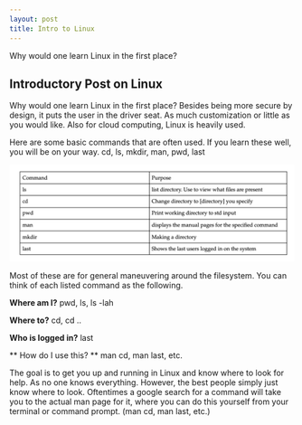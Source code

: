```yaml
---
layout: post
title: Intro to Linux
---
```


Why would one learn Linux in the first place?

## Introductory Post on Linux 

Why would one learn Linux in the first place?
Besides being more secure by design, it puts the user in the driver seat. As much customization or little as you would like. Also for cloud computing, Linux is heavily used. 

Here are some basic commands that are often used. If you learn these well, you will be on your way.
cd, ls, mkdir, man, pwd, last


![Linux Command Table](/images/CommandTable.png)



Most of these are for general maneuvering around the filesystem. You can think of each listed command as the following.


**Where am I?**
pwd, ls, ls -lah

**Where to?**
cd, cd ..

**Who is logged in?**
last

** How do I use this? **
man cd, man last, etc.

The goal is to get you up and running in Linux and know where to look for help. As no one knows everything. However, the best people simply just know where to look. Oftentimes a google search for a command will take you to the actual man page for it, where you can do this yourself from your terminal or command prompt. 
(man cd, man last, etc.)

